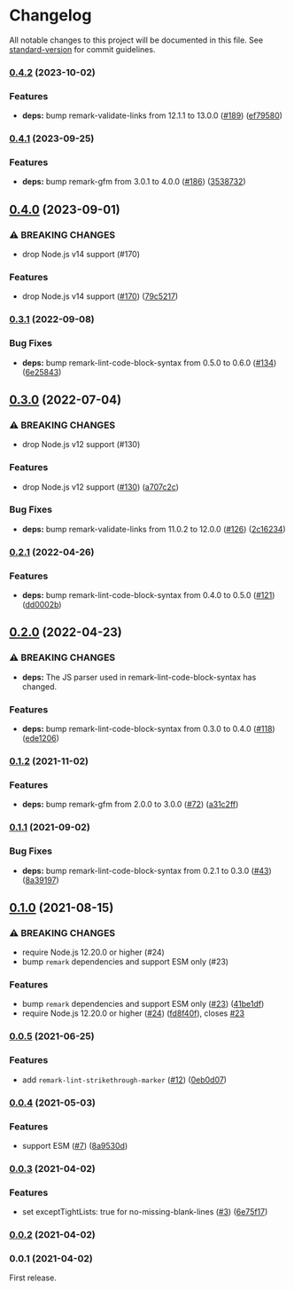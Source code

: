 # Changelog

All notable changes to this project will be documented in this file. See [standard-version](https://github.com/conventional-changelog/standard-version) for commit guidelines.

### [0.4.2](https://github.com/ybiquitous/remark-preset-ybiquitous/compare/v0.4.1...v0.4.2) (2023-10-02)

### Features

- **deps:** bump remark-validate-links from 12.1.1 to 13.0.0 ([#189](https://github.com/ybiquitous/remark-preset-ybiquitous/issues/189)) ([ef79580](https://github.com/ybiquitous/remark-preset-ybiquitous/commit/ef79580888d872903634be3b9c0100e293ae3601))

### [0.4.1](https://github.com/ybiquitous/remark-preset-ybiquitous/compare/v0.4.0...v0.4.1) (2023-09-25)

### Features

- **deps:** bump remark-gfm from 3.0.1 to 4.0.0 ([#186](https://github.com/ybiquitous/remark-preset-ybiquitous/issues/186)) ([3538732](https://github.com/ybiquitous/remark-preset-ybiquitous/commit/3538732652fc42c587689e6b39ed5de22a892ede))

## [0.4.0](https://github.com/ybiquitous/remark-preset-ybiquitous/compare/v0.3.1...v0.4.0) (2023-09-01)

### ⚠ BREAKING CHANGES

- drop Node.js v14 support (#170)

### Features

- drop Node.js v14 support ([#170](https://github.com/ybiquitous/remark-preset-ybiquitous/issues/170)) ([79c5217](https://github.com/ybiquitous/remark-preset-ybiquitous/commit/79c5217af3208faee30567fccee2ab6fd9c22a56))

### [0.3.1](https://github.com/ybiquitous/remark-preset-ybiquitous/compare/v0.3.0...v0.3.1) (2022-09-08)

### Bug Fixes

- **deps:** bump remark-lint-code-block-syntax from 0.5.0 to 0.6.0 ([#134](https://github.com/ybiquitous/remark-preset-ybiquitous/issues/134)) ([6e25843](https://github.com/ybiquitous/remark-preset-ybiquitous/commit/6e25843f7f89cc0d2d34201a21971c56b69b9939))

## [0.3.0](https://github.com/ybiquitous/remark-preset-ybiquitous/compare/v0.2.1...v0.3.0) (2022-07-04)

### ⚠ BREAKING CHANGES

- drop Node.js v12 support (#130)

### Features

- drop Node.js v12 support ([#130](https://github.com/ybiquitous/remark-preset-ybiquitous/issues/130)) ([a707c2c](https://github.com/ybiquitous/remark-preset-ybiquitous/commit/a707c2c0fbd38aedd42c98d0bb81f6f287abfa38))

### Bug Fixes

- **deps:** bump remark-validate-links from 11.0.2 to 12.0.0 ([#126](https://github.com/ybiquitous/remark-preset-ybiquitous/issues/126)) ([2c16234](https://github.com/ybiquitous/remark-preset-ybiquitous/commit/2c16234c2fc43513fb531d03bb3d330b8eaaba34))

### [0.2.1](https://github.com/ybiquitous/remark-preset-ybiquitous/compare/v0.2.0...v0.2.1) (2022-04-26)

### Features

- **deps:** bump remark-lint-code-block-syntax from 0.4.0 to 0.5.0 ([#121](https://github.com/ybiquitous/remark-preset-ybiquitous/issues/121)) ([dd0002b](https://github.com/ybiquitous/remark-preset-ybiquitous/commit/dd0002b864553caa59492fbd9ed77fe6ee229968))

## [0.2.0](https://github.com/ybiquitous/remark-preset-ybiquitous/compare/v0.1.2...v0.2.0) (2022-04-23)

### ⚠ BREAKING CHANGES

- **deps:** The JS parser used in remark-lint-code-block-syntax has changed.

### Features

- **deps:** bump remark-lint-code-block-syntax from 0.3.0 to 0.4.0 ([#118](https://github.com/ybiquitous/remark-preset-ybiquitous/issues/118)) ([ede1206](https://github.com/ybiquitous/remark-preset-ybiquitous/commit/ede120654b6153994b9fa7243f0da9f0fca529e4))

### [0.1.2](https://github.com/ybiquitous/remark-preset-ybiquitous/compare/v0.1.1...v0.1.2) (2021-11-02)

### Features

- **deps:** bump remark-gfm from 2.0.0 to 3.0.0 ([#72](https://github.com/ybiquitous/remark-preset-ybiquitous/issues/72)) ([a31c2ff](https://github.com/ybiquitous/remark-preset-ybiquitous/commit/a31c2ffcc7b7214e969f48093bef93700cf21947))

### [0.1.1](https://github.com/ybiquitous/remark-preset-ybiquitous/compare/v0.1.0...v0.1.1) (2021-09-02)

### Bug Fixes

- **deps:** bump remark-lint-code-block-syntax from 0.2.1 to 0.3.0 ([#43](https://github.com/ybiquitous/remark-preset-ybiquitous/issues/43)) ([8a39197](https://github.com/ybiquitous/remark-preset-ybiquitous/commit/8a391978433c0cfc6e4af2a77941e5c1c6f02cb8))

## [0.1.0](https://github.com/ybiquitous/remark-preset-ybiquitous/compare/v0.0.5...v0.1.0) (2021-08-15)

### ⚠ BREAKING CHANGES

- require Node.js 12.20.0 or higher (#24)
- bump `remark` dependencies and support ESM only (#23)

### Features

- bump `remark` dependencies and support ESM only ([#23](https://github.com/ybiquitous/remark-preset-ybiquitous/issues/23)) ([41be1df](https://github.com/ybiquitous/remark-preset-ybiquitous/commit/41be1df88f53b757164b9dcb3464036328ab9a01))
- require Node.js 12.20.0 or higher ([#24](https://github.com/ybiquitous/remark-preset-ybiquitous/issues/24)) ([fd8f40f](https://github.com/ybiquitous/remark-preset-ybiquitous/commit/fd8f40fc8af3519c6a9d3f21992184bb6814491d)), closes [#23](https://github.com/ybiquitous/remark-preset-ybiquitous/issues/23)

### [0.0.5](https://github.com/ybiquitous/remark-preset-ybiquitous/compare/v0.0.4...v0.0.5) (2021-06-25)

### Features

- add `remark-lint-strikethrough-marker` ([#12](https://github.com/ybiquitous/remark-preset-ybiquitous/issues/12)) ([0eb0d07](https://github.com/ybiquitous/remark-preset-ybiquitous/commit/0eb0d07e73d1eb36e6a91ad80d50722348ef4ef2))

### [0.0.4](https://github.com/ybiquitous/remark-preset-ybiquitous/compare/v0.0.3...v0.0.4) (2021-05-03)

### Features

- support ESM ([#7](https://github.com/ybiquitous/remark-preset-ybiquitous/issues/7)) ([8a9530d](https://github.com/ybiquitous/remark-preset-ybiquitous/commit/8a9530dfb8dc1dbf366c2e8aefd23324eb719358))

### [0.0.3](https://github.com/ybiquitous/remark-preset-ybiquitous/compare/v0.0.2...v0.0.3) (2021-04-02)

### Features

- set exceptTightLists: true for no-missing-blank-lines ([#3](https://github.com/ybiquitous/remark-preset-ybiquitous/issues/3)) ([6e75f17](https://github.com/ybiquitous/remark-preset-ybiquitous/commit/6e75f1722644600ff4e319cad97bf8c1d543027b))

### [0.0.2](https://github.com/ybiquitous/remark-preset-ybiquitous/compare/v0.0.1...v0.0.2) (2021-04-02)

### 0.0.1 (2021-04-02)

First release.
